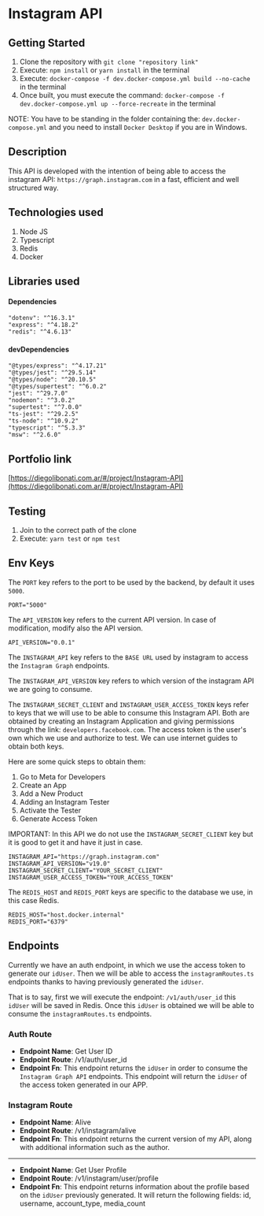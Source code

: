 # Instagram API

## Getting Started

1. Clone the repository with `git clone "repository link"`
2. Execute: `npm install` or `yarn install` in the terminal
3. Execute: `docker-compose -f dev.docker-compose.yml build --no-cache` in the terminal
4. Once built, you must execute the command: `docker-compose -f dev.docker-compose.yml up --force-recreate` in the terminal

NOTE: You have to be standing in the folder containing the: `dev.docker-compose.yml` and you need to install `Docker Desktop` if you are in Windows.

## Description

This API is developed with the intention of being able to access the instagram API: `https://graph.instagram.com` in a fast, efficient and well structured way.

## Technologies used

1. Node JS
2. Typescript
3. Redis
4. Docker

## Libraries used

#### Dependencies

```
"dotenv": "^16.3.1"
"express": "^4.18.2"
"redis": "^4.6.13"
```

#### devDependencies

```
"@types/express": "^4.17.21"
"@types/jest": "^29.5.14"
"@types/node": "^20.10.5"
"@types/supertest": "^6.0.2"
"jest": "^29.7.0"
"nodemon": "^3.0.2"
"supertest": "^7.0.0"
"ts-jest": "^29.2.5"
"ts-node": "^10.9.2"
"typescript": "^5.3.3"
"msw": "^2.6.0"
```

## Portfolio link

[https://diegolibonati.com.ar/#/project/Instagram-API](https://diegolibonati.com.ar/#/project/Instagram-API)

## Testing

1. Join to the correct path of the clone
2. Execute: `yarn test` or `npm test`

## Env Keys

The `PORT` key refers to the port to be used by the backend, by default it uses `5000`.

```
PORT="5000"
```

The `API_VERSION` key refers to the current API version. In case of modification, modify also the API version.

```
API_VERSION="0.0.1"
```

The `INSTAGRAM_API` key refers to the `BASE URL` used by instagram to access the `Instagram Graph` endpoints. 

The `INSTAGRAM_API_VERSION` key refers to which version of the instagram API we are going to consume.

The `INSTAGRAM_SECRET_CLIENT` and `INSTAGRAM_USER_ACCESS_TOKEN` keys refer to keys that we will use to be able to consume this Instagram API. Both are obtained by creating an Instagram Application and giving permissions through the link: `developers.facebook.com`. The access token is the user's own which we use and authorize to test.
We can use internet guides to obtain both keys.

Here are some quick steps to obtain them:

1. Go to Meta for Developers
2. Create an App
3. Add a New Product
4. Adding an Instagram Tester
5. Activate the Tester
6. Generate Access Token

IMPORTANT: In this API we do not use the `INSTAGRAM_SECRET_CLIENT` key but it is good to get it and have it just in case.

```
INSTAGRAM_API="https://graph.instagram.com"
INSTAGRAM_API_VERSION="v19.0"
INSTAGRAM_SECRET_CLIENT="YOUR_SECRET_CLIENT"
INSTAGRAM_USER_ACCESS_TOKEN="YOUR_ACCESS_TOKEN"
```

The `REDIS_HOST` and `REDIS_PORT` keys are specific to the database we use, in this case Redis.

```
REDIS_HOST="host.docker.internal"
REDIS_PORT="6379"
```

## Endpoints

Currently we have an auth endpoint, in which we use the access token to generate our `idUser`. Then we will be able to access the `instagramRoutes.ts` endpoints thanks to having previously generated the `idUser`.

That is to say, first we will execute the endpoint: `/v1/auth/user_id` this `idUser` will be saved in Redis. Once this `idUser` is obtained we will be able to consume the `instagramRoutes.ts` endpoints.

### Auth Route

- **Endpoint Name**: Get User ID
- **Endpoint Route**: /v1/auth/user_id
- **Endpoint Fn**: This endpoint returns the `idUser` in order to consume the `Instagram Graph API` endpoints. This endpoint will return the `idUser` of the access token generated in our APP.

### Instagram Route

- **Endpoint Name**: Alive
- **Endpoint Route**: /v1/instagram/alive
- **Endpoint Fn**: This endpoint returns the current version of my API, along with additional information such as the author.

-----

- **Endpoint Name**: Get User Profile
- **Endpoint Route**: /v1/instagram/user/profile
- **Endpoint Fn**: This endpoint returns information about the profile based on the `idUser` previously generated. It will return the following fields: id, username, account_type, media_count

